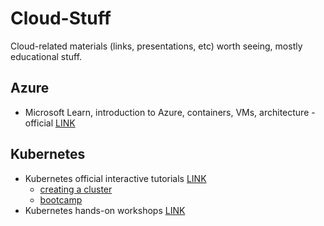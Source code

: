 # Cloud-Stuff

Cloud-related materials (links, presentations, etc) worth seeing, mostly educational stuff.

## Azure

 - Microsoft Learn, introduction to Azure, containers, VMs, architecture - official [LINK](https://docs.microsoft.com/en-us/learn/)

## Kubernetes

 - Kubernetes official interactive tutorials [LINK](https://kubernetes.io/docs/tutorials/)
   - [creating a cluster](https://kubernetes.io/docs/tutorials/kubernetes-basics/create-cluster/cluster-interactive/)
   - [bootcamp](https://kubernetesbootcamp.github.io/kubernetes-bootcamp/)
 - Kubernetes hands-on workshops [LINK](https://training.play-with-kubernetes.com/kubernetes-workshop/)
